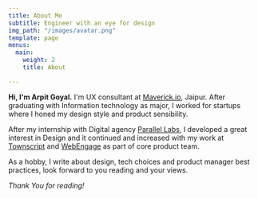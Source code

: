 ```yaml
---
title: About Me
subtitle: Engineer with an eye for design
img_path: "/images/avatar.png"
template: page
menus:
  main:
    weight: 2
    title: About

---
```

**Hi, I'm Arpit Goyal.** I'm UX consultant at [Maverick.io](https://www.maverick.io/home), Jaipur. After graduating with Information technology as major, I worked for startups where I honed my design style and product sensibility.

After my internship with Digital agency [Parallel Labs](https://parallellabs.io/), I developed a great interest in Design and it continued and increased with my work at [Townscript](https://www.townscript.com) and [WebEngage](https://webengage.com) as part of core product team.

As a hobby, I write about design, tech choices and product manager best practices, look forward to you reading and your views. 

_Thank You for reading!_
